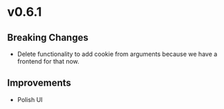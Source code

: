 # v0.6.1

## Breaking Changes

- Delete functionality to add cookie from arguments because we have a frontend for that now.

## Improvements

- Polish UI
